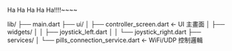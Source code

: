 Ha Ha Ha Ha Ha!!!!~~~~

lib/
├── main.dart
├── ui/
│   ├── controller_screen.dart  ← UI 主畫面
│   ├── widgets/
│   │   ├── joystick_left.dart
│   │   └── joystick_right.dart
├── services/
│   └── pills_connection_service.dart ← WiFi/UDP 控制邏輯
